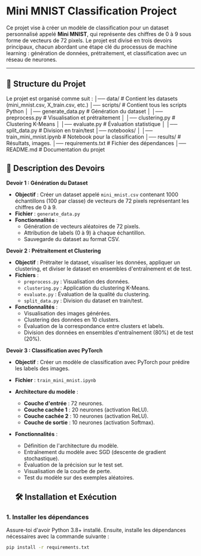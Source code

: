 # Mini MNIST Classification Project

Ce projet vise à créer un modèle de classification pour un dataset personnalisé appelé **Mini MNIST**, qui représente des chiffres de 0 à 9 sous forme de vecteurs de 72 pixels. Le projet est divisé en trois devoirs principaux, chacun abordant une étape clé du processus de machine learning : génération de données, prétraitement, et classification avec un réseau de neurones.

---

## 📁 Structure du Projet

Le projet est organisé comme suit :
│── data/ # Contient les datasets (mini_mnist.csv, X_train.csv, etc.)
│── scripts/ # Contient tous les scripts Python
│ │── generate_data.py # Génération du dataset
│ │── preprocess.py # Visualisation et prétraitement
│ │── clustering.py # Clustering K-Means
│ │── evaluate.py # Évaluation statistique
│ │── split_data.py # Division en train/test
│── notebooks/ 
│ │── train_mini_mnist.ipynb # Notebook pour la classification
│── results/ # Résultats, images.
│── requirements.txt # Fichier des dépendances
│── README.md # Documentation du projet

## 📝 Description des Devoirs

**Devoir 1 : Génération du Dataset**
- **Objectif** : Créer un dataset appelé `mini_mnist.csv` contenant 1000 échantillons (100 par classe) de vecteurs de 72 pixels représentant les chiffres de 0 à 9.
- **Fichier** : `generate_data.py`
- **Fonctionnalités** :
  - Génération de vecteurs aléatoires de 72 pixels.
  - Attribution de labels (0 à 9) à chaque échantillon.
  - Sauvegarde du dataset au format CSV.

**Devoir 2 : Prétraitement et Clustering**
- **Objectif** : Prétraiter le dataset, visualiser les données, appliquer un clustering, et diviser le dataset en ensembles d'entraînement et de test.
- **Fichiers** :
  - `preprocess.py` : Visualisation des données.
  - `clustering.py` : Application du clustering K-Means.
  - `evaluate.py` : Évaluation de la qualité du clustering.
  - `split_data.py` : Division du dataset en train/test.
- **Fonctionnalités** :
  - Visualisation des images générées.
  - Clustering des données en 10 clusters.
  - Évaluation de la correspondance entre clusters et labels.
  - Division des données en ensembles d'entraînement (80%) et de test (20%).

**Devoir 3 : Classification avec PyTorch**
- **Objectif** : Créer un modèle de classification avec PyTorch pour prédire les labels des images.
- **Fichier** : `train_mini_mnist.ipynb`
- **Architecture du modèle** :
  - **Couche d'entrée** : 72 neurones.
  - **Couche cachée 1** : 20 neurones (activation ReLU).
  - **Couche cachée 2** : 10 neurones (activation ReLU).
  - **Couche de sortie** : 10 neurones (activation Softmax).
- **Fonctionnalités** :
  - Définition de l'architecture du modèle.
  - Entraînement du modèle avec SGD (descente de gradient stochastique).
  - Évaluation de la précision sur le test set.
  - Visualisation de la courbe de perte.
  - Test du modèle sur des exemples aléatoires.

  ## 🛠 Installation et Exécution

### **1. Installer les dépendances**
Assure-toi d'avoir Python 3.8+ installé. Ensuite, installe les dépendances nécessaires avec la commande suivante :

```bash
pip install -r requirements.txt